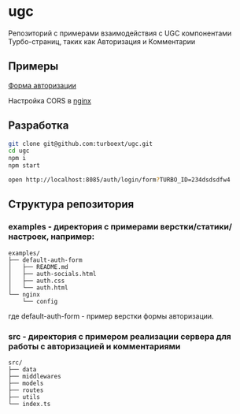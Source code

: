 # ugc
Репозиторий с примерами взаимодействия с UGC компонентами Турбо-страниц, таких как Авторизация и Комментарии

## Примеры
[Форма авторизации](http://master.turboext.net/auth/login/form)

Настройка CORS в [nginx](https://github.com/turboext/ugc/blob/master/examples/nginx/config)

## Разработка
```bash
git clone git@github.com:turboext/ugc.git
cd ugc
npm i
npm start

open http://localhost:8085/auth/login/form?TURBO_ID=234dsdsdfw4
```

## Структура репозитория
### examples - директория с примерами верстки/статики/настроек, например:
```
examples/
├── default-auth-form
│   ├── README.md
│   ├── auth-socials.html
│   ├── auth.css
│   └── auth.html
└── nginx
    └── config
```
где default-auth-form - пример верстки формы авторизации.

### src - директория с примером реализации сервера для работы с авторизацией и комментариями
```
src/
├── data
├── middlewares
├── models
├── routes
├── utils
└── index.ts
```
